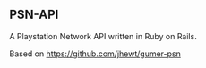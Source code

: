 PSN-API
-------

A Playstation Network API written in Ruby on Rails.

Based on https://github.com/jhewt/gumer-psn
